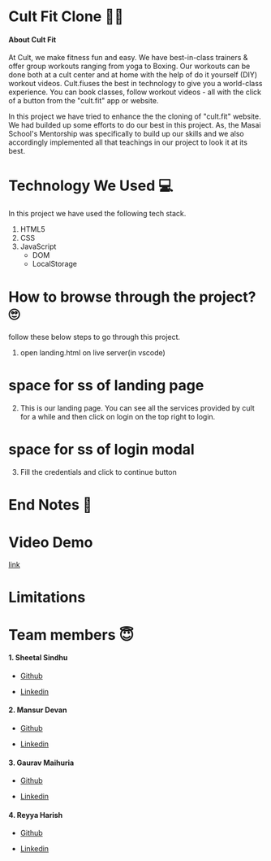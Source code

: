 # Cult Fit Clone :weight_lifting_man:

#### About Cult Fit
At Cult, we make fitness fun and easy. We have best-in-class trainers & offer group workouts ranging from yoga to Boxing. Our workouts can be done both at a cult center and at home with the help of do it yourself (DIY) workout videos. Cult.fiuses the best in technology to give you a world-class experience. You can book classes, follow workout videos - all with the click of a button from the "cult.fit" app or website. 

In this project we have tried to enhance the the cloning of "cult.fit" website. We had builded up some efforts to do our best in this project. As, the Masai School's Mentorship  was specifically to build up our skills and we also accordingly implemented all that teachings in our project to look it at its best.

# Technology We Used :computer:
In this project we have used the following tech stack.

1. HTML5
2. CSS
3. JavaScript
   * DOM
   * LocalStorage




# How to browse through the project? 	:roll_eyes:

follow these below steps to go through this project.

1.  open landing.html on live server(in vscode)



# space for ss of landing page

2. This is our landing page. You can see all the services provided by cult for a while and then click on login on the top right to login.

# space for ss of  login modal

3. Fill the credentials and click to continue button

<!-- # Roles and Responsibilities 
We thoroughly grasped the website and selected the key pages and functionalities of website which we will be doing. We accordingly splited our works so as to do the best from our end. Stepping ahead we went through some references like  documentations from MDN and other resources. Sheetal and Mansur took responsibilties of major functionalities, Gaurav and harish took over pages that to be done. Some hurdles were hitting us but we overcame by team work. -->



# End Notes :page_facing_up:

# Video Demo
[link]()


# Limitations


# Team members :innocent:

#### 1. Sheetal Sindhu
* [Github](https://github.com/sheetalsindhu)

* [Linkedin](https://www.linkedin.com/in/sheetalsindhu)

#### 2. Mansur Devan
* [Github](https://github.com/mansur3)

* [Linkedin](https://www.linkedin.com/in/mansur-dewan-989751170/)
#### 3. Gaurav Maihuria
* [Github](https://github.com/gaurav16-lang)

* [Linkedin](https://www.linkedin.com/in/gaurav-maihuria-734b2120a/)
#### 4. Reyya Harish
* [Github](https://github.com/harishreyya)

* [Linkedin](https://www.linkedin.com/in/r-harish-832793218)
